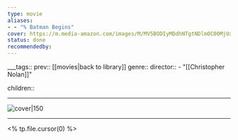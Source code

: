 ```yaml
---
type: movie
aliases:
- - "% Batman Begins"
cover: https://m.media-amazon.com/images/M/MV5BODIyMDdhNTgtNDlmOC00MjUxLWE2NDItODA5MTdkNzY3ZTdhXkEyXkFqcGc@._V1_SX300.jpg
status: done
recommendedby:
---
```

___tags:: prev:: [[movies|back to library]]
genre::
director:: - "[[Christopher Nolan]]"
  
children::
___
![cover|150](https://m.media-amazon.com/images/M/MV5BODIyMDdhNTgtNDlmOC00MjUxLWE2NDItODA5MTdkNzY3ZTdhXkEyXkFqcGc@._V1_SX300.jpg)
___
<% tp.file.cursor(0) %>
